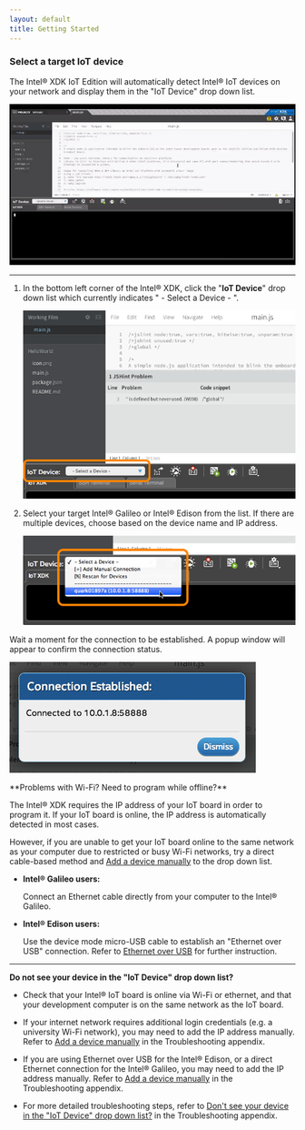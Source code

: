 ```yaml
---
layout: default
title: Getting Started
---
```


### Select a target IoT device

The Intel® XDK IoT Edition will automatically detect Intel® IoT devices on your network and display them in the "IoT Device" drop down list.

![Animated gif: selecting a target device in "IoT Device" drop down list](images/select_target_device-animated.gif)

---

1. In the bottom left corner of the Intel® XDK, click the "**IoT Device**" drop down list which currently indicates " - Select a Device - ".

    !["IoT Device" drop down list highlighted](images/xdk-iot_device_dropdown_highlighted.png)

2. Select your target Intel® Galileo or Intel® Edison from the list. If there are multiple devices, choose based on the device name and IP address. 

    ![A target device being selected in "IoT Device" drop down list](images/xdk-iot_device_dropdown_options_and_devices.png)

<div class="callout done" markdown="1">
Wait a moment for the connection to be established. A popup window will appear to confirm the connection status. 

![Connection established message](images/xdk-connection_established.png)
</div>

<div class="callout troubleshooting" markdown="1">
**Problems with Wi-Fi? Need to program while offline?**

The Intel® XDK requires the IP address of your IoT board in order to program it. If your IoT board is online, the IP address is automatically detected in most cases. 

However, if you are unable to get your IoT board online to the same network as your computer due to restricted or busy Wi-Fi networks, try a direct cable-based method and [Add a device manually](troubleshooting.md#add-a-device-manually) to the drop down list.

* **Intel® Galileo users:**

  Connect an Ethernet cable directly from your computer to the Intel® Galileo.

* **Intel® Edison users:**

  Use the device mode micro-USB cable to establish an "Ethernet over USB" connection. Refer to [Ethernet over USB](/connectivity/ethernet_over_usb/) for further instruction.

---

**Do not see your device in the "IoT Device" drop down list?**

* Check that your Intel® IoT board is online via Wi-Fi or ethernet, and that your development computer is on the same network as the IoT board.

* If your internet network requires additional login credentials (e.g. a university Wi-Fi network), you may need to add the IP address manually. Refer to [Add a device manually](troubleshooting.md#add-a-device-manually) in the Troubleshooting appendix.

* If you are using Ethernet over USB for the Intel® Edison, or a direct Ethernet connection for the Intel® Galileo, you may need to add the IP address manually. Refer to [Add a device manually](troubleshooting.md#add-a-device-manually) in the Troubleshooting appendix.

* For more detailed troubleshooting steps, refer to [Don't see your device in the "IoT Device" drop down list?](troubleshooting.md#dont-see-your-device-in-the-iot-device-drop-down-list) in the Troubleshooting appendix.
</div>